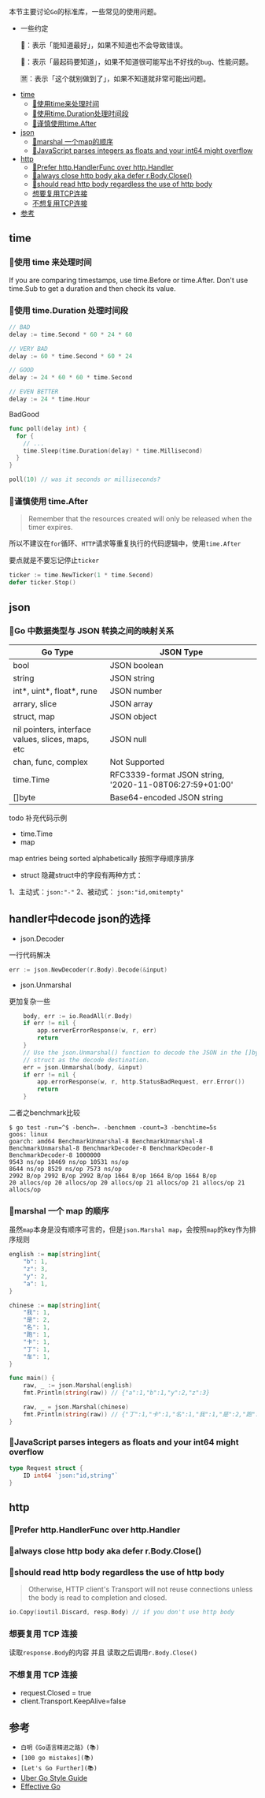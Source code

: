 本节主要讨论`Go`的标准库，一些常见的使用问题。


* 一些约定

  🌵：表示「能知道最好」，如果不知道也不会导致错误。

  🚩：表示「最起码要知道」，如果不知道很可能写出不好找的`bug`、性能问题。

  🈲：表示「这个就别做到了」，如果不知道就非常可能出问题。


- [time](#time)
  - [🌵使用time来处理时间](#🌵使用time来处理时间)
  - [🌵使用time.Duration处理时间段](#🌵使用time-duration处理时间段)
  - [🌵谨慎使用time.After](#🌵谨慎使用time-after)
- [json](#json)
  - [🌵marshal 一个map的顺序](#🌵marshal一个-map的顺序)
  - [🌵JavaScript parses integers as floats and your int64 might overflow](#🌵javascript-parses-integers-as-floats-and-your-int64-might-overflow)
- [http](#http)
  - [🌵Prefer http.HandlerFunc over http.Handler](#🌵prefer-http-handlerfunc-over-http-handler)
  - [🚩always close http body aka defer r.Body.Close()](#🚩always-close-http-body-aka-defer-r-body-close)
  - [🚩should read http body regardless the use of http body](#🚩should-read-http-body-regardless-the-use-of-http-body)
  - [想要复用TCP连接](#想要复用tcp连接)
  - [不想复用TCP连接](#不想复用tcp连接)
- [参考](#参考)


## time
### 🌵使用 time 来处理时间

If you are comparing timestamps, use time.Before or time.After. Don't use time.Sub to get a duration and then check its value.

### 🌵使用 time.Duration 处理时间段
```go
// BAD
delay := time.Second * 60 * 24 * 60

// VERY BAD
delay := 60 * time.Second * 60 * 24

// GOOD
delay := 24 * 60 * 60 * time.Second

// EVEN BETTER
delay := 24 * time.Hour
```

<thead><tr><th>Bad</th><th>Good</th></tr></thead>
<tbody>
<tr><td>

```go
func poll(delay int) {
  for {
    // ...
    time.Sleep(time.Duration(delay) * time.Millisecond)
  }
}

poll(10) // was it seconds or milliseconds?
```

</td><td>

### 🌵谨慎使用 time.After
> Remember that the resources created will only be released when the timer expires.

所以不建议在`for`循环、`HTTP`请求等重复执行的代码逻辑中，使用`time.After`

要点就是不要忘记停止`ticker`
```go
ticker := time.NewTicker(1 * time.Second)
defer ticker.Stop()
```

## json

### 🚩Go 中数据类型与 JSON 转换之间的映射关系

| Go Type                                           | JSON Type                                               |
|---------------------------------------------------|---------------------------------------------------------|
| bool                                              | JSON boolean                                            |
| string                                            | JSON string                                             |
| int*, uint*, float*, rune                         | JSON number                                             |
| arrary, slice                                     | JSON array                                              |
| struct, map                                       | JSON object                                             |
| nil pointers, interface values, slices, maps, etc | JSON null                                               |
| chan, func, complex                               | Not Supported                                           |
| time.Time                                         | RFC3339-format JSON string, '2020-11-08T06:27:59+01:00' |
| []byte                                            | Base64-encoded JSON string                              |

todo 补充代码示例
* time.Time
* map

map entries being sorted alphabetically 按照字母顺序排序

* struct
隐藏struct中的字段有两种方式：

1、主动式：`json:"-"`
2、被动式： `json:"id,omitempty"`

## handler中decode json的选择
* json.Decoder

一行代码解决
```go
err := json.NewDecoder(r.Body).Decode(&input)
```

* json.Unmarshal

更加复杂一些

```go
	body, err := io.ReadAll(r.Body)
	if err != nil {
		app.serverErrorResponse(w, r, err)
		return
	}
	// Use the json.Unmarshal() function to decode the JSON in the []byte slice to the // input struct. Again, notice that we are using a *pointer* to the input
	// struct as the decode destination.
	err = json.Unmarshal(body, &input)
	if err != nil {
		app.errorResponse(w, r, http.StatusBadRequest, err.Error())
		return
	}
```

二者之benchmark比较
```shell
$ go test -run=^$ -bench=. -benchmem -count=3 -benchtime=5s
goos: linux
goarch: amd64 BenchmarkUnmarshal-8 BenchmarkUnmarshal-8 BenchmarkUnmarshal-8 BenchmarkDecoder-8 BenchmarkDecoder-8 BenchmarkDecoder-8 1000000
9543 ns/op 10469 ns/op 10531 ns/op
8644 ns/op 8529 ns/op 7573 ns/op
2992 B/op 2992 B/op 2992 B/op 1664 B/op 1664 B/op 1664 B/op
20 allocs/op 20 allocs/op 20 allocs/op 21 allocs/op 21 allocs/op 21 allocs/op
```

### 🌵marshal 一个 map 的顺序
虽然`map`本身是没有顺序可言的，但是`json.Marshal map`，会按照`map`的key作为排序规则
```go
english := map[string]int{
	"b": 1,
	"z": 3,
	"y": 2,
	"a": 1,
}

chinese := map[string]int{
	"我": 1,
	"是": 2,
	"名": 1,
	"跑": 1,
	"卡": 1,
	"丁": 1,
	"车": 1,
}

func main() {
	raw, _ := json.Marshal(english)
	fmt.Println(string(raw)) // {"a":1,"b":1,"y":2,"z":3}

	raw, _ = json.Marshal(chinese)
	fmt.Println(string(raw)) // {"丁":1,"卡":1,"名":1,"我":1,"是":2,"跑":1}
}
```

### 🌵JavaScript parses integers as floats and your int64 might overflow
```go
type Request struct {
	ID int64 `json:"id,string"`
}
```

## http
### 🌵Prefer http.HandlerFunc over http.Handler

### 🚩always close http body aka defer r.Body.Close()

### 🚩should read http body regardless the use of http body
> Otherwise, HTTP client's Transport will not reuse connections unless the body is read to completion and closed.
```go
io.Copy(ioutil.Discard, resp.Body) // if you don't use http body
```

### 想要复用 TCP 连接
读取`response.Body`的内容 并且 读取之后调用`r.Body.Close()`

### 不想复用 TCP 连接
* request.Closed = true
* client.Transport.KeepAlive=false


## 参考
* `白明《Go语言精进之路》(📚)`
* `[100 go mistakes](📚)`
* `[Let's Go Further](📚)`
* [Uber Go Style Guide](https://github.com/uber-go/guide/blob/master/style.md)
* [Effective Go](https://go.dev/doc/effective_go)
